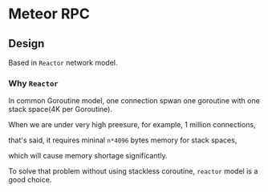 # Meteor RPC

## Design

Based in `Reactor` network model.

### Why  `Reactor`
In common Goroutine model, one connection spwan one goroutine with one stack space(4K per Goroutine).

When we are under very high preesure, for example, 1 million connections, 

that's said, it requires mininal `n*4096` bytes memory for stack spaces, 

which will cause memory shortage significantly.

To solve that problem without using stackless coroutine, `reactor` model is a good choice.


